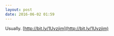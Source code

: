 ```yaml
---
layout: post
date: 2016-06-02 01:59
---
```

Usually. [http://bit.ly/1Uvzjim](http://bit.ly/1Uvzjim)
